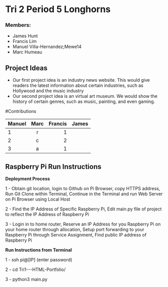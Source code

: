 # Tri 2 Period 5 Longhorns

### Members:
- James Hunt
- Francis Lim
- Manuel Villa-Hernandez;Mewe14
- Marc Humeau

## Project Ideas
- Our first project idea is an industry news website. This would give readers the latest information about certain industries, such as Hollywood and the music industry
- Our second project idea is an virtual art museum. We would show the history of certain genres, such as music, painting, and even gaming.

#Contributions 

| Manuel        | Marc           | Francis  | James|
| ------------- |:-------------:| -----:|----:|
| 1      | r | 1 | |
| 2      | c      |   2 | |
| 3 | a      |    1 | |

## Raspberry Pi Run Instructions
   **Deployment Process**
   
   1 - Obtain git location, login to Github on Pi Browser, copy HTTPS address, Run Git Clone within Terminal, Continue in the Terminal and run Web Server on Pi Browser using Local Host
   
   2 - Find the IP Address of Specific Raspberry Pi, Edit main.py file of project to reflect the IP Address of Raspberry Pi
   
   3 - Login in to home router, Reserve an IP Address for you Raspberry Pi on your home router through allocation, Setup port forwarding to your Raspberry Pi through Service Assignment, Find public IP address of Raspberry Pi
   
   **Run Instructions from Terminal**
   
   1 - ssh pi@[IP] (enter password)
   
   2 - cd Tri1---HTML-Portfolio/
   
   3 - python3 main.py
